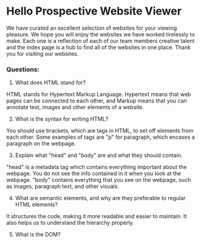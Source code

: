 # Hello Prospective Website Viewer

We have curated an excellent selection of websites for your viewing pleasure. We hope you will enjoy the websites we have worked tirelessly to make. Each one is a reflection of each of our team members creative talent and the index page is a hub to find all of the websites in one place. Thank you for visiting our websites.

### Questions:
1. What does HTML stand for?

HTML stands for Hypertext Markup Language. Hypertext means that web pages can be connected to each other, and Markup means that you can annotate text, images and other elements of a website.

2. What is the syntax for writing HTML?

You should use brackets, which are tags in HTML, to set off elements from each other. Some examples of tags are "p" for paragraph, which encases a paragraph on the webpage.

3. Explain what "head" and "body" are and what they should contain.
  
  "head" is a metadata tag which contains everything important about the webpage. You do not see the info contained in it when you look at the webpage. "body" contains everything that you see on the webpage, such as images, paragraph text, and other visuals.

4. What are semantic elements, and why are they preferable to regular HTML elements?

It structures the code, making it more readable and easier to maintain. It also helps us to understand the hierarchy properly. 


5. What is the DOM?
